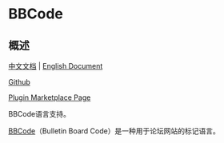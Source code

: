 # BBCode

## 概述

[中文文档](README.md) | [English Document](README_en.md)

[Github](https://github.com/DragonKnightOfBreeze/BBCode)

[Plugin Marketplace Page](https://plugins.jetbrains.com/plugin/20769-bbcode)

BBCode语言支持。

[BBCode](https://www.bbcode.org/)（Bulletin Board Code）是一种用于论坛网站的标记语言。